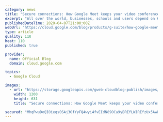 ```yaml
---
category: news
title: "Secure connections: How Google Meet keeps your video conferences protected"
excerpt: "All over the world, businesses, schools and users depend on G Suite to help them stay connected and get work done. Google designs, builds, and operates our products on a secure foundation, aimed at thwarting attacks and providing the protections needed to keep you safe. G Suite and Google Meet are no"
publishedDateTime: 2020-04-07T21:00:00Z
webUrl: "https://cloud.google.com/blog/products/g-suite/how-google-meet-keeps-video-conferences-secure/"
type: article
quality: 110
heat: 110
published: true

provider:
  name: Official Blog
  domain: cloud.google.com

topics:
  - Google Cloud

images:
  - url: "https://storage.googleapis.com/gweb-cloudblog-publish/images/Blog-header--how-Hangouts-helped-one-of-Go.max-1200x1200_wYZQAj3.png"
    width: 1200
    height: 631
    title: "Secure connections: How Google Meet keeps your video conferences protected"

secured: "MhqPwuDoQIOieqsOSAj3OfYyFQ4wyi4fvEIdN89OCa9yBREfLWIREfzUx5AwPkFN2QJbs03YAYHL+Aow5cP1XTzaMj1BxNl0A5wDdEgOnkp73Z00CDAn4YR4A+6caGH0X/YjBmzTfxp7zge8Eaw1opSmeAcMliDEuZ3vjqYrU86VkqimmBsi40ecU/dF8bu0tX5qVhd+jedwyWoNy1tPoBN2Egl07KlsziYdXMFgCFI8StXofMhbSMNtQCzixe9uBm+0GY5EfQSFloQpyT0qS41b5hSrAyKKvBBpNrvnCFk3iy5aupE5YGK2XOS/IZbTkguS6CvxfF8Vj1iyAMJXDw==;a1f6ptEfORCteLVVMNw3xg=="
---
```


